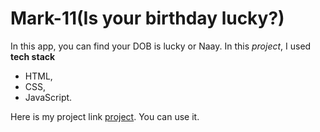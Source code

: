 # Mark-11(Is your birthday lucky?)
In this app, you can find your DOB is lucky or Naay.
In this *project*, I used **tech stack** 
* HTML,
* CSS,
* JavaScript.

Here is my project link [project](https://is-your-birthday-lucky-bc.netlify.app/). You can use it.